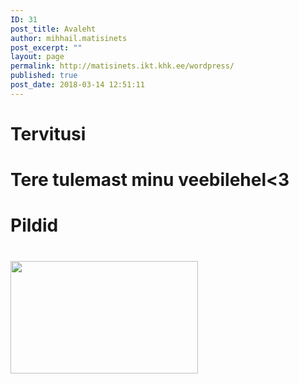```yaml
---
ID: 31
post_title: Avaleht
author: mihhail.matisinets
post_excerpt: ""
layout: page
permalink: http://matisinets.ikt.khk.ee/wordpress/
published: true
post_date: 2018-03-14 12:51:11
---
```

<h1>Tervitusi</h1>
<h1>Tere tulemast minu veebilehel&lt;3</h1> 
<h1></h1>
<h1>Pildid</h1>
<h1><img class="alignnone size-medium wp-image-7" src="http://matisinets.ikt.khk.ee/wordpress/wp-content/uploads/2017/10/sandwich-300x180.jpg" alt="" width="300" height="180" /></h1>